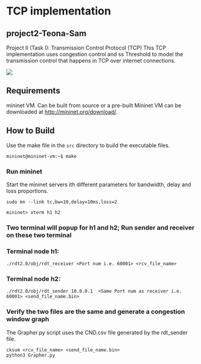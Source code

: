 # TCP implementation
## project2-Teona-Sam
Project II (Task I): Transmission Control Protocol (TCP)
This TCP implementation uses congestion control and ss Threshold to model the transmission control that happens in TCP over internet connections.

<img src="https://raw.githubusercontent.co/SamSamhuns/TCP_implementation/master/Grapher-congestion-window-output.png">

## Requirements
mininet VM. Can be built from source or a pre-built Mininet VM can be downloaded at http://mininet.org/download/.

## How to Build
Use the make file in the `src` directory to build the executable files.
```
mininet@mininet-vm:~$ make
```

### Run mininet
Start the mininet servers ith different parameters for bandwidth, delay and loss proportions.
```
sudo mn --link tc,bw=10,delay=10ms,loss=2

mininet> xterm h1 h2
```
### Two terminal will popup for h1 and h2; Run sender and receiver on these two terminal

### Terminal node h1:
```
./rdt2.0/obj/rdt_receiver <Port num i.e. 60001> <rcv_file_name>
```
### Terminal node h2:
```
./rdt2.0/obj/rdt_sender 10.0.0.1  <Same Port num as receiver i.e. 60001> <send_file_name.bin>
```

### Verify the two files are the same and generate a congestion window graph
The Grapher.py script uses the CND.csv file generated by the rdt_sender file.
```
cksum <rcv_file_name> <send_file_name.bin>
python3 Grapher.py
```

